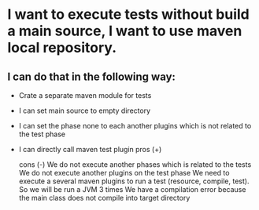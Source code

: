 # I want to execute tests without build a main source, I want to use maven local repository.

## I can do that in the following way:

* Crate a separate maven module for tests
* I can set main source to empty directory
* I can set the phase none to each another plugins which is not related to the test phase
* I can directly call maven test plugin
    pros (+)

    cons (-)
        We do not execute another phases which is related to the tests
        We do not execute another plugins on the test phase
        We need to execute a several maven plugins to run a test (resource, compile, test). So we will be run a JVM 3 times
        We have a compilation error because the main class does not compile into target directory   